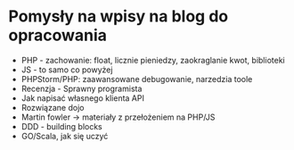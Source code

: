 # Pomysły na wpisy na blog do opracowania

* PHP - zachowanie: float, licznie pieniedzy, zaokraglanie kwot, biblioteki
* JS - to samo co powyżej
* PHPStorm/PHP: zaawansowane debugowanie, narzedzia toole
* Recenzja  - Sprawny programista
* Jak napisać własnego klienta API
* Rozwiązane dojo
* Martin fowler -> materiały z przełożeniem na PHP/JS
* DDD - building blocks
* GO/Scala, jak się uczyć